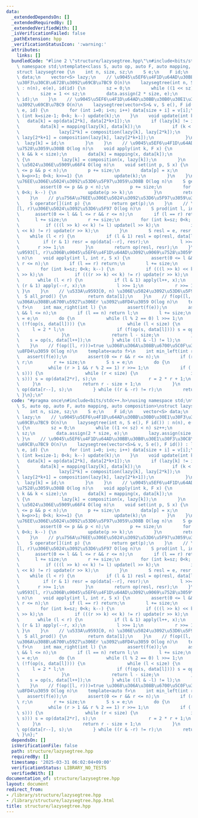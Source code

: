 ```yaml
---
data:
  _extendedDependsOn: []
  _extendedRequiredBy: []
  _extendedVerifiedWith: []
  _isVerificationFailed: false
  _pathExtension: hpp
  _verificationStatusIcon: ':warning:'
  attributes:
    links: []
  bundledCode: "#line 2 \"structure/lazysegtree.hpp\"\n#include<bits/stdc++.h>\nusing\
    \ namespace std;\ntemplate<class S, auto op, auto F, auto mapping, auto composition>\n\
    struct lazysegtree {\n    int n, size, sz;\n    S e;\n    F id;\n    vector<S>\
    \ data;\n    vector<S> lazy;\n    // \u9045\u5EF6\u4F1D\u64AD\u30BB\u30B0\u30E1\
    \u30F3\u30C8\u6728\u3092\u69CB\u7BC9 O(n)\n    lazysegtree(int n, S e(), F id())\
    \ : n(n), e(e), id(id) {\n        sz = 0;\n        while ((1 << sz) < n) sz++;\n\
    \        size = 1 << sz;\n        data.assign(2 * size, e);\n        lazy.assign(size,\
    \ id);\n    }\n    // \u9045\u5EF6\u4F1D\u64AD\u30BB\u30B0\u30E1\u30F3\u30C8\u6728\
    \u3092\u69CB\u7BC9 O(n)\n    lazysegtree(vector<S>& v, S e(), F id()) : lazysegtree(v.size(),\
    \ e, id) {\n        for (int i=0; i<n; i++) data[size + i] = v[i];\n        for\
    \ (int k=size-1; 0<k; k--) update(k);\n    }\n    void update(int k) {\n     \
    \   data[k] = op(data[2*k], data[2*k+1]);\n        if (lazy[k] != id) {\n    \
    \        data[k] = mapping(lazy[k], data[k]);\n            if (k < size) {\n \
    \               lazy[2*k] = composition(lazy[k], lazy[2*k]);\n               \
    \ lazy[2*k+1] = composition(lazy[k], lazy[2*k+1]);\n            }\n          \
    \  lazy[k] = id;\n        }\n    }\n    // \u9045\u5EF6\u4F1D\u64AD\u3092\u9069\
    \u7528\u3059\u308B O(log n)\n    void apply(int k, F x) {\n        assert(0 <=\
    \ k && k < size);\n        data[k] = mapping(x, data[k]);\n        if (k < size)\
    \ {\n            lazy[k] = composition(x, lazy[k]);\n        }\n    }\n    //\
    \ \u5024\u306E\u5909\u66F4 O(log n)\n    void set(int p, S x) {\n        assert(0\
    \ <= p && p < n);\n        p += size;\n        data[p] = x;\n        for (int\
    \ k=p>>1; 0<k; k>>=1) {\n            update(k);\n        }\n    }\n    // p\u756A\
    \u76EE\u306E\u5024\u3092\u53D6\u5F97\u3059\u308B O(log n)\n    S get(int p) {\n\
    \        assert(0 <= p && p < n);\n        p += size;\n        for (int k=sz;\
    \ 0<k; k--) {\n            update(p >> k);\n        }\n        return data[p];\n\
    \    }\n    // p\u756A\u76EE\u306E\u5024\u3092\u53D6\u5F97\u3059\u308B O(log n)\n\
    \    S operator[](int p) {\n        return get(p);\n    }\n    // \u533A\u9593\
    [l, r)\u306E\u5024\u3092\u53D6\u5F97 O(log n)\n    S prod(int l, int r) {\n  \
    \      assert(0 <= l && l <= r && r <= n);\n        if (l == r) return e;\n  \
    \      l += size;\n        r += size;\n        for (int k=sz; 0<k; k--) {\n  \
    \          if (((l >> k) << k) != l) update(l >> k);\n            if (((r >> k)\
    \ << k) != r) update(r >> k);\n        }\n        S resl = e, resr = e;\n    \
    \    while (l < r) {\n            if (l & 1) resl = op(resl, data[l++]);\n   \
    \         if (r & 1) resr = op(data[--r], resr);\n            l >>= 1;\n     \
    \       r >>= 1;\n        }\n        return op(resl, resr);\n    }\n    // \u533A\
    \u9593[l, r)\u306B\u9045\u5EF6\u4F1D\u64AD\u3092\u9069\u7528\u3059\u308B O(log\
    \ n)\n    void apply(int l, int r, S x) {\n        assert(0 <= l && l <= r &&\
    \ r <= n);\n        if (l == r) return;\n        l += size;\n        r += size;\n\
    \        for (int k=sz; 0<k; k--) {\n            if (((l >> k) << k) != l) update(l\
    \ >> k);\n            if (((r >> k) << k) != r) update(r >> k);\n        }\n \
    \       while (l < r) {\n            if (l & 1) apply(l++, x);\n            if\
    \ (r & 1) apply(--r, x);\n            l >>= 1;\n            r >>= 1;\n       \
    \ }\n    }\n    // \u533A\u9593[0, n) \u306E\u5024\u3092\u53D6\u5F97 O(1)\n  \
    \  S all_prod() {\n        return data[1];\n    }\n    // f(op([l, r)))=true \u3068\
    \u306A\u308B\u6700\u5927\u306Er \u3092\u8FD4\u3059 O(log n)\n    template<auto\
    \ f>\n    int max_right(int l) {\n        assert(f(e));\n        assert(0 <= l\
    \ && l <= n);\n        if (l == n) return l;\n        l += size;\n        S s\
    \ = e;\n        do {\n            while (l % 2 == 0) l >>= 1;\n            if\
    \ (!f(op(s, data[l]))) {\n                while (l < size) {\n               \
    \     l = 2 * l;\n                    if (f(op(s, data[l]))) s = op(s, data[l++]);\n\
    \                }\n                return l - size;\n            }\n        \
    \    s = op(s, data[l++]);\n        } while ((l & -l) != l);\n        return n;\n\
    \    }\n    // f(op([l, r)))=true \u3068\u306A\u308B\u6700\u5C0F\u306El \u3092\
    \u8FD4\u3059 O(log n)\n    template<auto f>\n    int min_left(int r) {\n     \
    \   assert(f(e));\n        assert(0 <= r && r <= n);\n        if (r == 0) return\
    \ r;\n        r += size;\n        S s = e;\n        do {\n            r--;\n \
    \           while (r > 1 && r % 2 == 1) r >>= 1;\n            if (!f(op(data[r],\
    \ s))) {\n                while (r < size) {\n                    if (f(op(data[2*r],\
    \ s))) s = op(data[2*r], s);\n                    r = 2 * r + 1;\n           \
    \     }\n                return r - size + 1;\n            }\n            s =\
    \ op(data[r--], s);\n        } while ((r & -r) != r);\n        return 0;\n   \
    \ }\n};\n"
  code: "#pragma once\n#include<bits/stdc++.h>\nusing namespace std;\ntemplate<class\
    \ S, auto op, auto F, auto mapping, auto composition>\nstruct lazysegtree {\n\
    \    int n, size, sz;\n    S e;\n    F id;\n    vector<S> data;\n    vector<S>\
    \ lazy;\n    // \u9045\u5EF6\u4F1D\u64AD\u30BB\u30B0\u30E1\u30F3\u30C8\u6728\u3092\
    \u69CB\u7BC9 O(n)\n    lazysegtree(int n, S e(), F id()) : n(n), e(e), id(id)\
    \ {\n        sz = 0;\n        while ((1 << sz) < n) sz++;\n        size = 1 <<\
    \ sz;\n        data.assign(2 * size, e);\n        lazy.assign(size, id);\n   \
    \ }\n    // \u9045\u5EF6\u4F1D\u64AD\u30BB\u30B0\u30E1\u30F3\u30C8\u6728\u3092\
    \u69CB\u7BC9 O(n)\n    lazysegtree(vector<S>& v, S e(), F id()) : lazysegtree(v.size(),\
    \ e, id) {\n        for (int i=0; i<n; i++) data[size + i] = v[i];\n        for\
    \ (int k=size-1; 0<k; k--) update(k);\n    }\n    void update(int k) {\n     \
    \   data[k] = op(data[2*k], data[2*k+1]);\n        if (lazy[k] != id) {\n    \
    \        data[k] = mapping(lazy[k], data[k]);\n            if (k < size) {\n \
    \               lazy[2*k] = composition(lazy[k], lazy[2*k]);\n               \
    \ lazy[2*k+1] = composition(lazy[k], lazy[2*k+1]);\n            }\n          \
    \  lazy[k] = id;\n        }\n    }\n    // \u9045\u5EF6\u4F1D\u64AD\u3092\u9069\
    \u7528\u3059\u308B O(log n)\n    void apply(int k, F x) {\n        assert(0 <=\
    \ k && k < size);\n        data[k] = mapping(x, data[k]);\n        if (k < size)\
    \ {\n            lazy[k] = composition(x, lazy[k]);\n        }\n    }\n    //\
    \ \u5024\u306E\u5909\u66F4 O(log n)\n    void set(int p, S x) {\n        assert(0\
    \ <= p && p < n);\n        p += size;\n        data[p] = x;\n        for (int\
    \ k=p>>1; 0<k; k>>=1) {\n            update(k);\n        }\n    }\n    // p\u756A\
    \u76EE\u306E\u5024\u3092\u53D6\u5F97\u3059\u308B O(log n)\n    S get(int p) {\n\
    \        assert(0 <= p && p < n);\n        p += size;\n        for (int k=sz;\
    \ 0<k; k--) {\n            update(p >> k);\n        }\n        return data[p];\n\
    \    }\n    // p\u756A\u76EE\u306E\u5024\u3092\u53D6\u5F97\u3059\u308B O(log n)\n\
    \    S operator[](int p) {\n        return get(p);\n    }\n    // \u533A\u9593\
    [l, r)\u306E\u5024\u3092\u53D6\u5F97 O(log n)\n    S prod(int l, int r) {\n  \
    \      assert(0 <= l && l <= r && r <= n);\n        if (l == r) return e;\n  \
    \      l += size;\n        r += size;\n        for (int k=sz; 0<k; k--) {\n  \
    \          if (((l >> k) << k) != l) update(l >> k);\n            if (((r >> k)\
    \ << k) != r) update(r >> k);\n        }\n        S resl = e, resr = e;\n    \
    \    while (l < r) {\n            if (l & 1) resl = op(resl, data[l++]);\n   \
    \         if (r & 1) resr = op(data[--r], resr);\n            l >>= 1;\n     \
    \       r >>= 1;\n        }\n        return op(resl, resr);\n    }\n    // \u533A\
    \u9593[l, r)\u306B\u9045\u5EF6\u4F1D\u64AD\u3092\u9069\u7528\u3059\u308B O(log\
    \ n)\n    void apply(int l, int r, S x) {\n        assert(0 <= l && l <= r &&\
    \ r <= n);\n        if (l == r) return;\n        l += size;\n        r += size;\n\
    \        for (int k=sz; 0<k; k--) {\n            if (((l >> k) << k) != l) update(l\
    \ >> k);\n            if (((r >> k) << k) != r) update(r >> k);\n        }\n \
    \       while (l < r) {\n            if (l & 1) apply(l++, x);\n            if\
    \ (r & 1) apply(--r, x);\n            l >>= 1;\n            r >>= 1;\n       \
    \ }\n    }\n    // \u533A\u9593[0, n) \u306E\u5024\u3092\u53D6\u5F97 O(1)\n  \
    \  S all_prod() {\n        return data[1];\n    }\n    // f(op([l, r)))=true \u3068\
    \u306A\u308B\u6700\u5927\u306Er \u3092\u8FD4\u3059 O(log n)\n    template<auto\
    \ f>\n    int max_right(int l) {\n        assert(f(e));\n        assert(0 <= l\
    \ && l <= n);\n        if (l == n) return l;\n        l += size;\n        S s\
    \ = e;\n        do {\n            while (l % 2 == 0) l >>= 1;\n            if\
    \ (!f(op(s, data[l]))) {\n                while (l < size) {\n               \
    \     l = 2 * l;\n                    if (f(op(s, data[l]))) s = op(s, data[l++]);\n\
    \                }\n                return l - size;\n            }\n        \
    \    s = op(s, data[l++]);\n        } while ((l & -l) != l);\n        return n;\n\
    \    }\n    // f(op([l, r)))=true \u3068\u306A\u308B\u6700\u5C0F\u306El \u3092\
    \u8FD4\u3059 O(log n)\n    template<auto f>\n    int min_left(int r) {\n     \
    \   assert(f(e));\n        assert(0 <= r && r <= n);\n        if (r == 0) return\
    \ r;\n        r += size;\n        S s = e;\n        do {\n            r--;\n \
    \           while (r > 1 && r % 2 == 1) r >>= 1;\n            if (!f(op(data[r],\
    \ s))) {\n                while (r < size) {\n                    if (f(op(data[2*r],\
    \ s))) s = op(data[2*r], s);\n                    r = 2 * r + 1;\n           \
    \     }\n                return r - size + 1;\n            }\n            s =\
    \ op(data[r--], s);\n        } while ((r & -r) != r);\n        return 0;\n   \
    \ }\n};"
  dependsOn: []
  isVerificationFile: false
  path: structure/lazysegtree.hpp
  requiredBy: []
  timestamp: '2025-03-31 06:02:04+09:00'
  verificationStatus: LIBRARY_NO_TESTS
  verifiedWith: []
documentation_of: structure/lazysegtree.hpp
layout: document
redirect_from:
- /library/structure/lazysegtree.hpp
- /library/structure/lazysegtree.hpp.html
title: structure/lazysegtree.hpp
---
```

